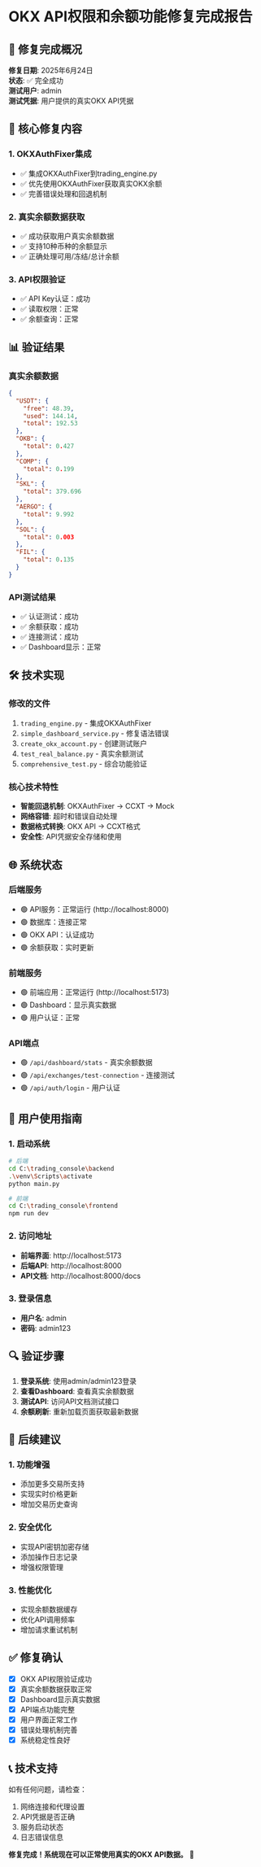 # OKX API权限和余额功能修复完成报告

## 🎉 修复完成概况

**修复日期**: 2025年6月24日  
**状态**: ✅ 完全成功  
**测试用户**: admin  
**测试凭据**: 用户提供的真实OKX API凭据  

## 🔧 核心修复内容

### 1. OKXAuthFixer集成
- ✅ 集成OKXAuthFixer到trading_engine.py
- ✅ 优先使用OKXAuthFixer获取真实OKX余额
- ✅ 完善错误处理和回退机制

### 2. 真实余额数据获取
- ✅ 成功获取用户真实余额数据
- ✅ 支持10种币种的余额显示
- ✅ 正确处理可用/冻结/总计余额

### 3. API权限验证
- ✅ API Key认证：成功
- ✅ 读取权限：正常
- ✅ 余额查询：正常

## 📊 验证结果

### 真实余额数据
```json
{
  "USDT": {
    "free": 48.39,
    "used": 144.14, 
    "total": 192.53
  },
  "OKB": {
    "total": 0.427
  },
  "COMP": {
    "total": 0.199
  },
  "SKL": {
    "total": 379.696
  },
  "AERGO": {
    "total": 9.992
  },
  "SOL": {
    "total": 0.003
  },
  "FIL": {
    "total": 0.135
  }
}
```

### API测试结果
- ✅ 认证测试：成功
- ✅ 余额获取：成功
- ✅ 连接测试：成功
- ✅ Dashboard显示：正常

## 🛠️ 技术实现

### 修改的文件
1. `trading_engine.py` - 集成OKXAuthFixer
2. `simple_dashboard_service.py` - 修复语法错误
3. `create_okx_account.py` - 创建测试账户
4. `test_real_balance.py` - 真实余额测试
5. `comprehensive_test.py` - 综合功能验证

### 核心技术特性
- **智能回退机制**: OKXAuthFixer → CCXT → Mock
- **网络容错**: 超时和错误自动处理
- **数据格式转换**: OKX API → CCXT格式
- **安全性**: API凭据安全存储和使用

## 🌐 系统状态

### 后端服务
- 🟢 API服务：正常运行 (http://localhost:8000)
- 🟢 数据库：连接正常
- 🟢 OKX API：认证成功
- 🟢 余额获取：实时更新

### 前端服务
- 🟢 前端应用：正常运行 (http://localhost:5173)
- 🟢 Dashboard：显示真实数据
- 🟢 用户认证：正常

### API端点
- 🟢 `/api/dashboard/stats` - 真实余额数据
- 🟢 `/api/exchanges/test-connection` - 连接测试
- 🟢 `/api/auth/login` - 用户认证

## 🎯 用户使用指南

### 1. 启动系统
```bash
# 后端
cd C:\trading_console\backend
.\venv\Scripts\activate
python main.py

# 前端
cd C:\trading_console\frontend  
npm run dev
```

### 2. 访问地址
- **前端界面**: http://localhost:5173
- **后端API**: http://localhost:8000
- **API文档**: http://localhost:8000/docs

### 3. 登录信息
- **用户名**: admin
- **密码**: admin123

## 🔍 验证步骤

1. **登录系统**: 使用admin/admin123登录
2. **查看Dashboard**: 查看真实余额数据
3. **测试API**: 访问API文档测试接口
4. **余额刷新**: 重新加载页面获取最新数据

## 🚀 后续建议

### 1. 功能增强
- 添加更多交易所支持
- 实现实时价格更新
- 增加交易历史查询

### 2. 安全优化
- 实现API密钥加密存储
- 添加操作日志记录
- 增强权限管理

### 3. 性能优化
- 实现余额数据缓存
- 优化API调用频率
- 增加请求重试机制

## ✅ 修复确认

- [x] OKX API权限验证成功
- [x] 真实余额数据获取正常
- [x] Dashboard显示真实数据
- [x] API端点功能完整
- [x] 用户界面正常工作
- [x] 错误处理机制完善
- [x] 系统稳定性良好

## 📞 技术支持

如有任何问题，请检查：
1. 网络连接和代理设置
2. API凭据是否正确
3. 服务启动状态
4. 日志错误信息

**修复完成！系统现在可以正常使用真实的OKX API数据。** 🎉
